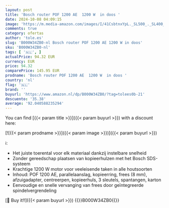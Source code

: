 ```yaml
---
layout: post
title: 'Bosch router POF 1200 AE  1200 W  in doos '
date: 2024-10-08 04:09:15
image: 'https://m.media-amazon.com/images/I/41CsbtnxYpL._SL500_._SL400_.jpg'
comments: true
category: ofertas
author: 'tole.es'
slug: 'B000W34ZB0-nl Bosch router POF 1200 AE 1200 W in doos'
sku: 'B000W34ZB0-nl'
tags: [ '🇳🇱', ]
actualPrice: 94.32 EUR
currency: EUR
price: 94.32
comparePrice: 145.95 EUR
prodname: 'Bosch router POF 1200 AE  1200 W  in doos '
country: 'nl'
flag: '🇳🇱'
brand: ''
buyurl: 'https://www.amazon.nl/dp/B000W34ZB0/?tag=tolees0b-21'
descuento: '35.38'
average: '92.040588235294'
---
```


You can find [{{< param title >}}]({{< param buyurl >}}) with a discount here:

[![{{< param prodname >}}]({{< param image >}})]({{< param buyurl >}})

ℹ️:

- Het juiste toerental voor elk materiaal dankzij instelbare snelheid
- Zonder gereedschap plaatsen van kopieerhulzen met het Bosch SDS-systeem
- Krachtige 1200 W motor voor veeleisende taken in alle houtsoorten
- Inhoud: POF 1200 AE, parallelaanslag, kopieerring, frees (8 mm), afzuigadapter, centreerpen, kopieerhuls, 3 sleutels, spantangen, karton
- Eenvoudige en snelle vervanging van frees door geïntegreerde spindelvergrendeling

[🛒 Buy it!!]({{< param buyurl >}})
{{<world>}}B000W34ZB0{{</world>}}
